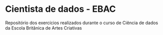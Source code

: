 # Cientista de dados - EBAC
Repositório dos exercícios realizados durante o curso de Ciência de dados da Escola Britânica de Artes Criativas
